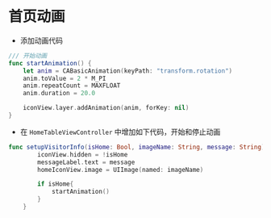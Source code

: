 # 首页动画

* 添加动画代码

```swift
/// 开始动画
func startAnimation() {
    let anim = CABasicAnimation(keyPath: "transform.rotation")
    anim.toValue = 2 * M_PI
    anim.repeatCount = MAXFLOAT
    anim.duration = 20.0

    iconView.layer.addAnimation(anim, forKey: nil)
}

```

* 在 `HomeTableViewController` 中增加如下代码，开始和停止动画

```swift
func setupVisitorInfo(isHome: Bool, imageName: String, message: String){
        iconView.hidden = !isHome
        messageLabel.text = message
        homeIconView.image = UIImage(named: imageName)

        if isHome{
            startAnimation()
        }
    }

```

